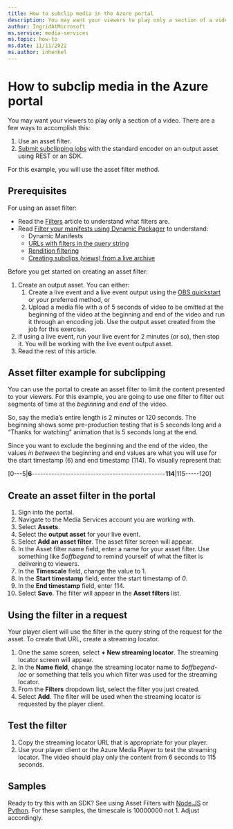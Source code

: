 ```yaml
---
title: How to subclip media in the Azure portal
description: You may want your viewers to play only a section of a video. There are a few ways to accomplish this. Use an asset filter to create GOP level accurate clips. Submit subclipping jobs with the standard encoder on an output asset and use the CopyVideo and CopyAudio preset to copy the source audio and video from the top bitrate and generate a single clip. For this example, you will use the asset filter method.
author: IngridAtMicrosoft
ms.service: media-services
ms.topic: how-to
ms.date: 11/11/2022
ms.author: inhenkel
---
```


# How to subclip media in the Azure portal

You may want your viewers to play only a section of a video. There are a few ways to accomplish this:

1. Use an asset filter.
1. [Submit subclipping jobs](subclip_media_sdk_how_to.md) with the standard encoder on an output asset using REST or an SDK.

For this example, you will use the asset filter method.

## Prerequisites

For using an asset filter:

- Read the [Filters](/azure/media-services/latest/filters-concept) article to understand what filters are.
- Read [Filter your manifests using Dynamic Packager](/azure/media-services/latest/filters-dynamic-manifest-concept) to understand:
  - Dynamic Manifests
  - [URLs with filters in the query string](filters-dynamic-manifest-concept.md#examples-urls-with-filters-in-query-string)
  - [Rendition filtering](filters-dynamic-manifest-concept.md#rendition-filtering)
  - [Creating subclips (views) from a live archive](filters-dynamic-manifest-concept.md#creating-subclips-views-from-a-live-archive)

Before you get started on creating an asset filter:

1. Create an output asset. You can either:
    1. Create a live event and a live event output using the [OBS quickstart](live-event-obs-quickstart.md) or your preferred method, or
    1. Upload a media file with a of 5 seconds of video to be omitted at the beginning of the video at the beginning and end of the video and run it through an encoding job. Use the output asset created from the job for this exercise.
1. If using a live event, run your live event for 2 minutes (or so), then stop it. You will be working with the live event output asset.
1. Read the rest of this article.

## Asset filter example for subclipping

You can use the portal to create an asset filter to limit the content presented to your viewers. For this example, you are going to use one filter to filter out segments of time at the *beginning* and *end* of the video.

So, say the media’s entire length is 2 minutes or 120 seconds. The beginning shows some pre-production testing that is 5 seconds long and a “Thanks for
watching” animation that is 5 seconds long at the end.

Since you want to exclude the beginning and the end of the video, the values *in between* the beginning and end values are what you will use for the start timestamp (6) and end timestamp (114). To visually represent that:

[0---5\|**6**------------------------------------------------**114**\|115-----120]

## Create an asset filter in the portal

1. Sign into the portal.
2. Navigate to the Media Services account you are working with.
3. Select **Assets**.
4. Select the **output asset** for your live event.
5. Select **Add an asset filter**. The asset filter screen will appear.
6. In the Asset filter name field, enter a name for your asset filter. Use something like *5offbegend* to remind yourself of what the filter is delivering to viewers.
7. In the **Timescale** field, change the value to 1.
8. In the **Start timestamp** field, enter the start timestamp of *0*.
9. In the **End timestamp** field, enter 114.
10. Select **Save**. The filter will appear in the **Asset filters** list.

## Using the filter in a request

Your player client will use the filter in the query string of the request for the asset. To create that URL, create a streaming locator.

1. One the same screen, select **+ New streaming locator**. The streaming locator screen will appear.
2. In the **Name field**, change the streaming locator name to *5offbegend-loc* or something that tells you which filter was used for the streaming locator.
3. From the **Filters** dropdown list, select the filter you just created.
4. Select **Add**. The filter will be used when the streaming locator is requested by the player client.

## Test the filter

1. Copy the streaming locator URL that is appropriate for your player.
2. Use your player client or the Azure Media Player to test the streaming locator. The video should play only the content from 6 seconds to 115 seconds.

## Samples

Ready to try this with an SDK? See using Asset Filters with [Node.JS](https://github.com/Azure-Samples/media-services-v3-node-tutorials/blob/main/Streaming/AssetFilters/index.ts) or [Python](https://github.com/Azure-Samples/media-services-v3-python/blob/main/Streaming/AssetFilters/asset-filters.py). For these samples, the timescale is 10000000 not 1. Adjust accordingly.
